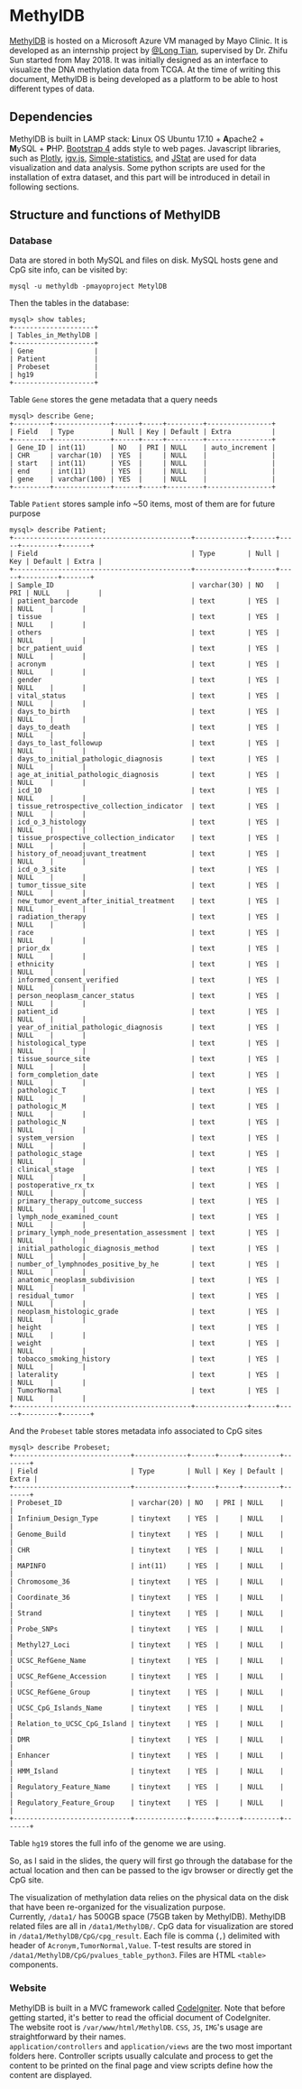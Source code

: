 # MethylDB

[MethylDB](https://methyldb.centralus.cloudapp.azure.com/MethylDB/index.php) is hosted on a Microsoft Azure VM managed by Mayo Clinic. It is developed as an internship project by [@Long Tian](https://github.com/LongTianPy), supervised by Dr. Zhifu Sun started from May 2018.
It was initially designed as an interface to visualize the DNA methylation data from TCGA. At the time of writing this document, MethylDB is being developed as a platform to be able to host different types of data.

## Dependencies
MethylDB is built in LAMP stack: **L**inux OS Ubuntu 17.10 + **A**pache2 + **M**ySQL + **P**HP.
[Bootstrap 4](https://getbootstrap.com/) adds style to web pages. Javascript libraries, such as [Plotly](https://plot.ly/javascript/), [igv.js](https://github.com/igvteam/igv.js), [Simple-statistics](https://github.com/simple-statistics/simple-statistics), and [JStat](https://github.com/jstat/jstat) are used for data visualization and data analysis.
Some python scripts are used for the installation of extra dataset, and this part will be introduced in detail in following sections.

## Structure and functions of MethylDB
### Database
Data are stored in both MySQL and files on disk.
MySQL hosts gene and CpG site info, can be visited by:  
```
mysql -u methyldb -pmayoproject MetylDB
```  
Then the tables in the database:  
```
mysql> show tables;
+--------------------+
| Tables_in_MethylDB |
+--------------------+
| Gene               |
| Patient            |
| Probeset           |
| hg19               |
+--------------------+
```
Table `Gene` stores the gene metadata that a query needs  
```
mysql> describe Gene;
+---------+--------------+------+-----+---------+----------------+
| Field   | Type         | Null | Key | Default | Extra          |
+---------+--------------+------+-----+---------+----------------+
| Gene_ID | int(11)      | NO   | PRI | NULL    | auto_increment |
| CHR     | varchar(10)  | YES  |     | NULL    |                |
| start   | int(11)      | YES  |     | NULL    |                |
| end     | int(11)      | YES  |     | NULL    |                |
| gene    | varchar(100) | YES  |     | NULL    |                |
+---------+--------------+------+-----+---------+----------------+
```
Table `Patient` stores sample info ~50 items, most of them are for future purpose  
```
mysql> describe Patient;
+--------------------------------------------+-------------+------+-----+---------+-------+
| Field                                      | Type        | Null | Key | Default | Extra |
+--------------------------------------------+-------------+------+-----+---------+-------+
| Sample_ID                                  | varchar(30) | NO   | PRI | NULL    |       |
| patient_barcode                            | text        | YES  |     | NULL    |       |
| tissue                                     | text        | YES  |     | NULL    |       |
| others                                     | text        | YES  |     | NULL    |       |
| bcr_patient_uuid                           | text        | YES  |     | NULL    |       |
| acronym                                    | text        | YES  |     | NULL    |       |
| gender                                     | text        | YES  |     | NULL    |       |
| vital_status                               | text        | YES  |     | NULL    |       |
| days_to_birth                              | text        | YES  |     | NULL    |       |
| days_to_death                              | text        | YES  |     | NULL    |       |
| days_to_last_followup                      | text        | YES  |     | NULL    |       |
| days_to_initial_pathologic_diagnosis       | text        | YES  |     | NULL    |       |
| age_at_initial_pathologic_diagnosis        | text        | YES  |     | NULL    |       |
| icd_10                                     | text        | YES  |     | NULL    |       |
| tissue_retrospective_collection_indicator  | text        | YES  |     | NULL    |       |
| icd_o_3_histology                          | text        | YES  |     | NULL    |       |
| tissue_prospective_collection_indicator    | text        | YES  |     | NULL    |       |
| history_of_neoadjuvant_treatment           | text        | YES  |     | NULL    |       |
| icd_o_3_site                               | text        | YES  |     | NULL    |       |
| tumor_tissue_site                          | text        | YES  |     | NULL    |       |
| new_tumor_event_after_initial_treatment    | text        | YES  |     | NULL    |       |
| radiation_therapy                          | text        | YES  |     | NULL    |       |
| race                                       | text        | YES  |     | NULL    |       |
| prior_dx                                   | text        | YES  |     | NULL    |       |
| ethnicity                                  | text        | YES  |     | NULL    |       |
| informed_consent_verified                  | text        | YES  |     | NULL    |       |
| person_neoplasm_cancer_status              | text        | YES  |     | NULL    |       |
| patient_id                                 | text        | YES  |     | NULL    |       |
| year_of_initial_pathologic_diagnosis       | text        | YES  |     | NULL    |       |
| histological_type                          | text        | YES  |     | NULL    |       |
| tissue_source_site                         | text        | YES  |     | NULL    |       |
| form_completion_date                       | text        | YES  |     | NULL    |       |
| pathologic_T                               | text        | YES  |     | NULL    |       |
| pathologic_M                               | text        | YES  |     | NULL    |       |
| pathologic_N                               | text        | YES  |     | NULL    |       |
| system_version                             | text        | YES  |     | NULL    |       |
| pathologic_stage                           | text        | YES  |     | NULL    |       |
| clinical_stage                             | text        | YES  |     | NULL    |       |
| postoperative_rx_tx                        | text        | YES  |     | NULL    |       |
| primary_therapy_outcome_success            | text        | YES  |     | NULL    |       |
| lymph_node_examined_count                  | text        | YES  |     | NULL    |       |
| primary_lymph_node_presentation_assessment | text        | YES  |     | NULL    |       |
| initial_pathologic_diagnosis_method        | text        | YES  |     | NULL    |       |
| number_of_lymphnodes_positive_by_he        | text        | YES  |     | NULL    |       |
| anatomic_neoplasm_subdivision              | text        | YES  |     | NULL    |       |
| residual_tumor                             | text        | YES  |     | NULL    |       |
| neoplasm_histologic_grade                  | text        | YES  |     | NULL    |       |
| height                                     | text        | YES  |     | NULL    |       |
| weight                                     | text        | YES  |     | NULL    |       |
| tobacco_smoking_history                    | text        | YES  |     | NULL    |       |
| laterality                                 | text        | YES  |     | NULL    |       |
| TumorNormal                                | text        | YES  |     | NULL    |       |
+--------------------------------------------+-------------+------+-----+---------+-------+
```
And the `Probeset` table stores metadata info associated to CpG sites
```
mysql> describe Probeset;
+-----------------------------+-------------+------+-----+---------+-------+
| Field                       | Type        | Null | Key | Default | Extra |
+-----------------------------+-------------+------+-----+---------+-------+
| Probeset_ID                 | varchar(20) | NO   | PRI | NULL    |       |
| Infinium_Design_Type        | tinytext    | YES  |     | NULL    |       |
| Genome_Build                | tinytext    | YES  |     | NULL    |       |
| CHR                         | tinytext    | YES  |     | NULL    |       |
| MAPINFO                     | int(11)     | YES  |     | NULL    |       |
| Chromosome_36               | tinytext    | YES  |     | NULL    |       |
| Coordinate_36               | tinytext    | YES  |     | NULL    |       |
| Strand                      | tinytext    | YES  |     | NULL    |       |
| Probe_SNPs                  | tinytext    | YES  |     | NULL    |       |
| Methyl27_Loci               | tinytext    | YES  |     | NULL    |       |
| UCSC_RefGene_Name           | tinytext    | YES  |     | NULL    |       |
| UCSC_RefGene_Accession      | tinytext    | YES  |     | NULL    |       |
| UCSC_RefGene_Group          | tinytext    | YES  |     | NULL    |       |
| UCSC_CpG_Islands_Name       | tinytext    | YES  |     | NULL    |       |
| Relation_to_UCSC_CpG_Island | tinytext    | YES  |     | NULL    |       |
| DMR                         | tinytext    | YES  |     | NULL    |       |
| Enhancer                    | tinytext    | YES  |     | NULL    |       |
| HMM_Island                  | tinytext    | YES  |     | NULL    |       |
| Regulatory_Feature_Name     | tinytext    | YES  |     | NULL    |       |
| Regulatory_Feature_Group    | tinytext    | YES  |     | NULL    |       |
+-----------------------------+-------------+------+-----+---------+-------+
```
Table `hg19` stores the full info of the genome we are using.

So, as I said in the slides, the query will first go through the database for the actual location and then can be passed to the igv browser or directly get the CpG site.  

The visualization of methylation data relies on the physical data on the disk that have been re-organized for the visualization purpose.  
Currently, `/data1/` has 500GB space (75GB taken by MethylDB). MethylDB related files are all in `/data1/MethylDB/`. CpG data for visualization are stored in `/data1/MethylDB/CpG/cpg_result`. Each file is comma (`,`) delimited with header of `Acronym,TumorNormal,Value`.
T-test results are stored in `/data1/MethylDB/CpG/pvalues_table_python3`. Files are HTML `<table>` components.
### Website
MethylDB is built in a MVC framework called [CodeIgniter](https://www.codeigniter.com/). Note that before getting started, it's better to read the official document of CodeIgniter.  
The website root is `/var/www/html/MethylDB`. `CSS`, `JS`, `IMG`'s usage are straightforward by their names.  
`application/controllers` and `application/views` are the two most important folders here. Controller scripts usually calculate and process to get the content to be printed on the final page and view scripts define how the content are displayed. 
